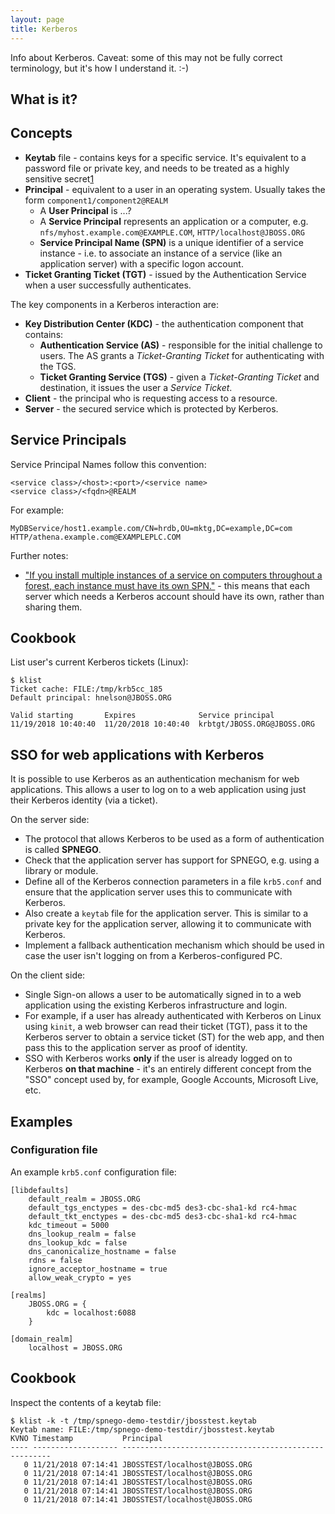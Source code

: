```yaml
---
layout: page
title: Kerberos
---
```


Info about Kerberos. Caveat: some of this may not be fully correct terminology, but it's how I understand it. :-)

## What is it?

## Concepts

- **Keytab** file - contains keys for a specific service. It's equivalent to a password file or private key, and needs to be treated as a highly sensitive secret[1][1]
- **Principal** - equivalent to a user in an operating system. Usually takes the form `component1/component2@REALM`
  - A **User Principal** is ...?
  - A **Service Principal** represents an application or a computer, e.g. `nfs/myhost.example.com@EXAMPLE.COM`, `HTTP/localhost@JBOSS.ORG`
  - **Service Principal Name (SPN)** is a unique identifier of a service instance - i.e. to associate an instance of a service (like an application server) with a specific logon account.
- **Ticket Granting Ticket (TGT)** - issued by the Authentication Service when a user successfully authenticates.

The key components in a Kerberos interaction are:

- **Key Distribution Center (KDC)** - the authentication component that contains:
  - **Authentication Service (AS)** - responsible for the initial challenge to users. The AS grants a _Ticket-Granting Ticket_ for authenticating with the TGS.
  - **Ticket Granting Service (TGS)** - given a _Ticket-Granting Ticket_ and destination, it issues the user a _Service Ticket_.
- **Client** - the principal who is requesting access to a resource.
- **Server** - the secured service which is protected by Kerberos.

## Service Principals

Service Principal Names follow this convention:

    <service class>/<host>:<port>/<service name>
    <service class>/<fqdn>@REALM
    
For example:

    MyDBService/host1.example.com/CN=hrdb,OU=mktg,DC=example,DC=com
    HTTP/athena.example.com@EXAMPLEPLC.COM

Further notes:

- ["If you install multiple instances of a service on computers throughout a forest, each instance must have its own SPN."][2] - this means that each server which needs a Kerberos account should have its own, rather than sharing them.

## Cookbook

List user's current Kerberos tickets (Linux):

    $ klist
    Ticket cache: FILE:/tmp/krb5cc_185
    Default principal: hnelson@JBOSS.ORG

    Valid starting       Expires              Service principal
    11/19/2018 10:40:40  11/20/2018 10:40:40  krbtgt/JBOSS.ORG@JBOSS.ORG

## SSO for web applications with Kerberos

It is possible to use Kerberos as an authentication mechanism for web applications. This allows a user to log on to a web application using just their Kerberos identity (via a ticket).

On the server side:

- The protocol that allows Kerberos to be used as a form of authentication is called **SPNEGO**.
- Check that the application server has support for SPNEGO, e.g. using a library or module.
- Define all of the Kerberos connection parameters in a file `krb5.conf` and ensure that the application server uses this to communicate with Kerberos.
- Also create a `keytab` file for the application server. This is similar to a private key for the application server, allowing it to communicate with Kerberos.
- Implement a fallback authentication mechanism which should be used in case the user isn't logging on from a Kerberos-configured PC.

On the client side:

- Single Sign-on allows a user to be automatically signed in to a web application using the existing Kerberos infrastructure and login.
- For example, if a user has already authenticated with Kerberos on Linux using `kinit`, a web browser can read their ticket (TGT), pass it to the Kerberos server to obtain a service ticket (ST) for the web app, and then pass this to the application server as proof of identity.
- SSO with Kerberos works **only** if the user is already logged on to Kerberos **on that machine** - it's an entirely different concept from the "SSO" concept used by, for example, Google Accounts, Microsoft Live, etc.

## Examples

### Configuration file

An example `krb5.conf` configuration file:

```
[libdefaults]
    default_realm = JBOSS.ORG
    default_tgs_enctypes = des-cbc-md5 des3-cbc-sha1-kd rc4-hmac
    default_tkt_enctypes = des-cbc-md5 des3-cbc-sha1-kd rc4-hmac
    kdc_timeout = 5000
    dns_lookup_realm = false
    dns_lookup_kdc = false
    dns_canonicalize_hostname = false
    rdns = false
    ignore_acceptor_hostname = true
    allow_weak_crypto = yes

[realms]
    JBOSS.ORG = {
        kdc = localhost:6088
    }

[domain_realm]
    localhost = JBOSS.ORG
```

## Cookbook

Inspect the contents of a keytab file:

    $ klist -k -t /tmp/spnego-demo-testdir/jbosstest.keytab
    Keytab name: FILE:/tmp/spnego-demo-testdir/jbosstest.keytab
    KVNO Timestamp           Principal
    ---- ------------------- ------------------------------------------------------
       0 11/21/2018 07:14:41 JBOSSTEST/localhost@JBOSS.ORG
       0 11/21/2018 07:14:41 JBOSSTEST/localhost@JBOSS.ORG
       0 11/21/2018 07:14:41 JBOSSTEST/localhost@JBOSS.ORG
       0 11/21/2018 07:14:41 JBOSSTEST/localhost@JBOSS.ORG
       0 11/21/2018 07:14:41 JBOSSTEST/localhost@JBOSS.ORG


[1]: https://ssimo.org/blog/id_016.html
[2]: https://docs.microsoft.com/en-us/windows/desktop/ad/service-principal-names
